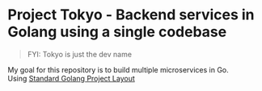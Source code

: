 # Project Tokyo - Backend services in Golang using a single codebase

> FYI: Tokyo is just the dev name

My goal for this repository is to build multiple microservices in Go. Using [Standard Golang Project Layout](https://github.com/golang-standards/project-layout) 

